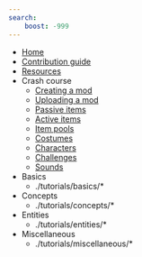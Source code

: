 ```yaml
---
search:
    boost: -999
---
```

- [Home](index.md)
- [Contribution guide](contribution_guide.md)
- [Resources](resources.md)
- Crash course
    - [Creating a mod](./tutorials/crash_course/creating_a_mod.md)
    - [Uploading a mod](./tutorials/crash_course/uploading_a_mod.md)
    - [Passive items](./tutorials/crash_course/passive_item.md)
    - [Active items](./tutorials/crash_course/active_item.md)
    - [Item pools](./tutorials/crash_course/item_pools.md)
    - [Costumes](./tutorials/crash_course/costumes.md)
	- [Characters](./tutorials/crash_course/character.md)
    - [Challenges](./tutorials/crash_course/challenges.md)
    - [Sounds](./tutorials/crash_course/sound_effects.md)
- Basics
    - ./tutorials/basics/*
- Concepts
    - ./tutorials/concepts/*
- Entities
    - ./tutorials/entities/*
- Miscellaneous
    - ./tutorials/miscellaneous/*